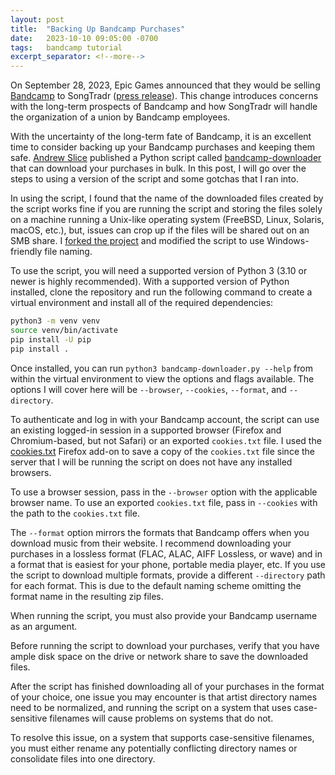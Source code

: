 ```yaml
---
layout: post
title:  "Backing Up Bandcamp Purchases"
date:   2023-10-10 09:05:00 -0700
tags:   bandcamp tutorial
excerpt_separator: <!--more-->
---
```


On September 28, 2023, Epic Games announced that they would be selling [Bandcamp](https://bandcamp.com/) to SongTradr ([press release](https://www.songtradr.com/blog/posts/songtradr-bandcamp-acquisition)). This change introduces concerns with the long-term prospects of Bandcamp and how SongTradr will handle the organization of a union by Bandcamp employees.

With the uncertainty of the long-term fate of Bandcamp, it is an excellent time to consider backing up your Bandcamp purchases and keeping them safe. [Andrew Slice](https://github.com/easlice) published a Python script called [bandcamp-downloader](https://github.com/easlice/bandcamp-downloader) that can download your purchases in bulk. In this post, I will go over the steps to using a version of the script and some gotchas that I ran into.

<!--more-->

In using the script, I found that the name of the downloaded files created by the script works fine if you are running the script and storing the files solely on a machine running a Unix-like operating system (FreeBSD, Linux, Solaris, macOS, etc.), but, issues can crop up if the files will be shared out on an SMB share. I [forked the project](https://github.com/questionlp/bandcamp-downloader) and modified the script to use Windows-friendly file naming.

To use the script, you will need a supported version of Python 3 (3.10 or newer is highly recommended). With a supported version of Python installed, clone the repository and run the following command to create a virtual environment and install all of the required dependencies:

```bash
python3 -m venv venv
source venv/bin/activate
pip install -U pip
pip install .
```

Once installed, you can run `python3 bandcamp-downloader.py --help` from within the virtual environment to view the options and flags available. The options I will cover here will be `--browser`, `--cookies`, `--format`, and `--directory`.

To authenticate and log in with your Bandcamp account, the script can use an existing logged-in session in a supported browser (Firefox and Chromium-based, but not Safari) or an exported `cookies.txt` file. I used the [cookies.txt](https://addons.mozilla.org/en-US/firefox/addon/cookies-txt/) Firefox add-on to save a copy of the `cookies.txt` file since the server that I will be running the script on does not have any installed browsers.

To use a browser session, pass in the `--browser` option with the applicable browser name. To use an exported `cookies.txt` file, pass in `--cookies` with the path to the `cookies.txt` file.

The `--format` option mirrors the formats that Bandcamp offers when you download music from their website. I recommend downloading your purchases in a lossless format (FLAC, ALAC, AIFF Lossless, or wave) and in a format that is easiest for your phone, portable media player, etc. If you use the script to download multiple formats, provide a different `--directory` path for each format. This is due to the default naming scheme omitting the format name in the resulting zip files.

When running the script, you must also provide your Bandcamp username as an argument.

Before running the script to download your purchases, verify that you have ample disk space on the drive or network share to save the downloaded files.

After the script has finished downloading all of your purchases in the format of your choice, one issue you may encounter is that artist directory names need to be normalized, and running the script on a system that uses case-sensitive filenames will cause problems on systems that do not.

To resolve this issue, on a system that supports case-sensitive filenames, you must either rename any potentially conflicting directory names or consolidate files into one directory.
